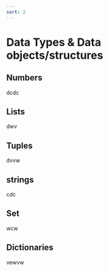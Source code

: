 ```yaml
---
sort: 2
---
```


# Data Types & Data objects/structures

## Numbers
dcdc

## Lists
dwv

## Tuples
dvvw

## strings
cdc

## Set
wcw

## Dictionaries
vewvw
